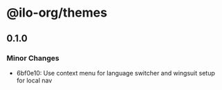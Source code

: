 # @ilo-org/themes

## 0.1.0

### Minor Changes

- 6bf0e10: Use context menu for language switcher and wingsuit setup for local nav

